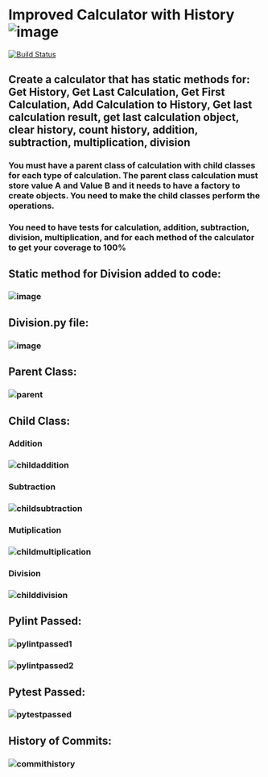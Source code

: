 # Improved Calculator with History![image](https://user-images.githubusercontent.com/90408079/146658091-7708b9c2-9543-4aca-8408-c4422f5186b4.png)

[![Build Status](https://app.travis-ci.com/Sabina008/calc2.svg?branch=main)](https://app.travis-ci.com/Sabina008/calc2)

## Create a calculator that has static methods for: Get History, Get Last Calculation, Get First Calculation, Add  Calculation to History, Get last calculation result, get last calculation object, clear history, count history, addition, subtraction, multiplication, division
### You must have a parent class of calculation with child classes for each type of calculation.  The parent class calculation must store value A and Value B and it needs to have a factory to create objects.   You need to make the child classes perform the operations.
### You need to have tests for calculation, addition, subtraction, division, multiplication, and for each method of the calculator to get your coverage to 100%

## Static method for Division added to code:
### ![image](https://user-images.githubusercontent.com/90408079/146658132-0e4912f5-6a2a-421e-9af4-63064858a3b0.png)

## Division.py file:
### ![image](https://user-images.githubusercontent.com/90408079/146658127-10be1af1-a6b9-430a-a584-0c36d8445ca2.png)

## Parent Class:
### ![parent](https://user-images.githubusercontent.com/90408079/146658143-1c5d06bc-97c4-42fa-8008-58ae488c9ad9.PNG)

## Child Class:
### Addition
### ![childaddition](https://user-images.githubusercontent.com/90408079/146658148-f45790ca-0dd9-4146-811a-8ec9c6391361.PNG)
### Subtraction
### ![childsubtraction](https://user-images.githubusercontent.com/90408079/146658152-5315fbb6-805c-49bb-90e0-a3b3ecffa878.PNG)
### Mutiplication
### ![childmultiplication](https://user-images.githubusercontent.com/90408079/146658154-e6fa6c70-53eb-4eec-ad49-e66e1a1eddeb.PNG)
### Division
### ![childdivision](https://user-images.githubusercontent.com/90408079/146658157-7c682939-017e-45c6-8acc-6a603af7a27c.PNG)

## Pylint Passed:
### ![pylintpassed1](https://user-images.githubusercontent.com/90408079/146658240-80edd7ef-181c-4a2a-8eda-ddfacd0a049c.PNG)
### ![pylintpassed2](https://user-images.githubusercontent.com/90408079/146658242-029c635c-82de-4edf-b91d-1cf2363c0098.PNG)

## Pytest Passed:
### ![pytestpassed](https://user-images.githubusercontent.com/90408079/146658245-ed94ead2-04fc-4f83-a250-fc61e982bfba.PNG)

## History of Commits:
### ![commithistory](https://user-images.githubusercontent.com/90408079/146658224-a2f2a346-7973-40ba-a7af-98fafb64ba7b.png)
